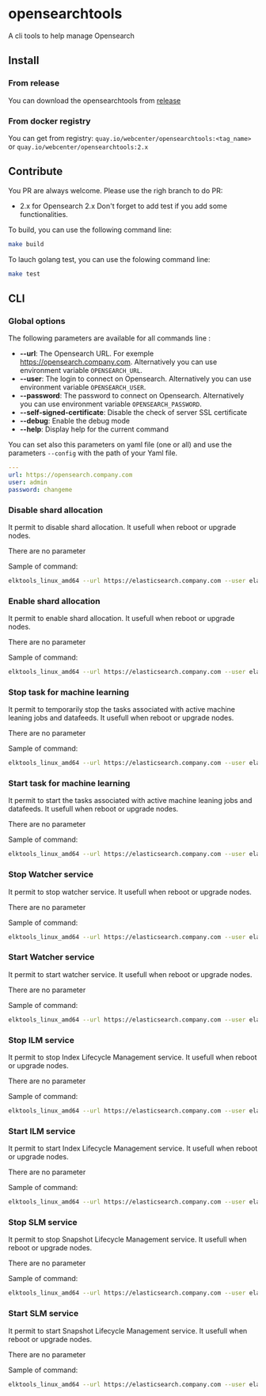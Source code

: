 # opensearchtools
A cli tools to help manage Opensearch

## Install

### From release
You can download the opensearchtools from [release](https://github.com/disaster37/opensearchtools/releases)

### From docker registry
You can get from registry: `quay.io/webcenter/opensearchtools:<tag_name>` or `quay.io/webcenter/opensearchtools:2.x`

## Contribute

You PR are always welcome. Please use the righ branch to do PR:
 - 2.x for Opensearch 2.x
Don't forget to add test if you add some functionalities.

To build, you can use the following command line:
```sh
make build
```

To lauch golang test, you can use the folowing command line:
```sh
make test
```

## CLI

### Global options

The following parameters are available for all commands line :
- **--url**: The Opensearch URL. For exemple https://opensearch.company.com. Alternatively you can use environment variable `OPENSEARCH_URL`.
- **--user**: The login to connect on Opensearch. Alternatively you can use environment variable `OPENSEARCH_USER`.
- **--password**: The password to connect on Opensearch. Alternatively you can use environment variable `OPENSEARCH_PASSWORD`.
- **--self-signed-certificate**: Disable the check of server SSL certificate
- **--debug**: Enable the debug mode
- **--help**: Display help for the current command


You can set also this parameters on yaml file (one or all) and use the parameters `--config` with the path of your Yaml file.
```yaml
---
url: https://opensearch.company.com
user: admin
password: changeme
```


### Disable shard allocation

It permit to disable shard allocation. It usefull when reboot or upgrade nodes.

There are no parameter

Sample of command:
```bash
elktools_linux_amd64 --url https://elasticsearch.company.com --user elastic --password changeme --self-signed-certificate disable-routing-allocation
```

### Enable shard allocation

It permit to enable shard allocation. It usefull when reboot or upgrade nodes.

There are no parameter

Sample of command:
```bash
elktools_linux_amd64 --url https://elasticsearch.company.com --user elastic --password changeme --self-signed-certificate enable-routing-allocation
```

### Stop task for machine learning

It permit to temporarily stop the tasks associated with active machine leaning jobs and datafeeds. It usefull when reboot or upgrade nodes.

There are no parameter

Sample of command:
```bash
elktools_linux_amd64 --url https://elasticsearch.company.com --user elastic --password changeme --self-signed-certificate enable-ml-upgrade
```

### Start task for machine learning

It permit to start the tasks associated with active machine leaning jobs and datafeeds. It usefull when reboot or upgrade nodes.

There are no parameter

Sample of command:
```bash
elktools_linux_amd64 --url https://elasticsearch.company.com --user elastic --password changeme --self-signed-certificate disable-ml-upgrade
```

### Stop Watcher service

It permit to stop watcher service. It usefull when reboot or upgrade nodes.

There are no parameter

Sample of command:
```bash
elktools_linux_amd64 --url https://elasticsearch.company.com --user elastic --password changeme --self-signed-certificate stop-watcher-service
```

### Start Watcher service

It permit to start watcher service. It usefull when reboot or upgrade nodes.

There are no parameter

Sample of command:
```bash
elktools_linux_amd64 --url https://elasticsearch.company.com --user elastic --password changeme --self-signed-certificate start-watcher-service
```

### Stop ILM service

It permit to stop Index Lifecycle Management service. It usefull when reboot or upgrade nodes.

There are no parameter

Sample of command:
```bash
elktools_linux_amd64 --url https://elasticsearch.company.com --user elastic --password changeme --self-signed-certificate stop-ilm-service
```

### Start ILM service

It permit to start Index Lifecycle Management service. It usefull when reboot or upgrade nodes.

There are no parameter

Sample of command:
```bash
elktools_linux_amd64 --url https://elasticsearch.company.com --user elastic --password changeme --self-signed-certificate start-ilm-service
```

### Stop SLM service

It permit to stop Snapshot Lifecycle Management service. It usefull when reboot or upgrade nodes.

There are no parameter

Sample of command:
```bash
elktools_linux_amd64 --url https://elasticsearch.company.com --user elastic --password changeme --self-signed-certificate stop-slm-service
```

### Start SLM service

It permit to start Snapshot Lifecycle Management service. It usefull when reboot or upgrade nodes.

There are no parameter

Sample of command:
```bash
elktools_linux_amd64 --url https://elasticsearch.company.com --user elastic --password changeme --self-signed-certificate start-slm-service
```